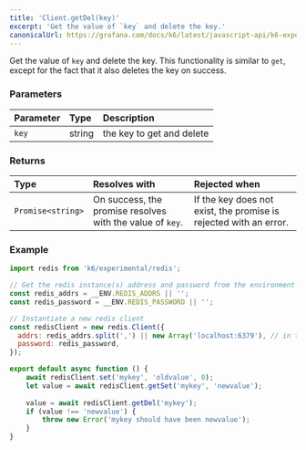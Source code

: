```yaml
---
title: 'Client.getDel(key)'
excerpt: 'Get the value of `key` and delete the key.'
canonicalUrl: https://grafana.com/docs/k6/latest/javascript-api/k6-experimental/redis/client/client-getdel/
---
```


Get the value of `key` and delete the key. This functionality is similar to `get`, except for the fact that it also deletes the key on success.

### Parameters

| Parameter | Type   | Description               |
| :-------- | :----- | :------------------------ |
| `key`     | string | the key to get and delete |


### Returns

| Type              | Resolves with                                             | Rejected when                                                     |
| :---------------- | :-------------------------------------------------------- | :---------------------------------------------------------------- |
| `Promise<string>` | On success, the promise resolves with the value of `key`. | If the key does not exist, the promise is rejected with an error. |

### Example

<CodeGroup labels={[]}>

```javascript
import redis from 'k6/experimental/redis';

// Get the redis instance(s) address and password from the environment
const redis_addrs = __ENV.REDIS_ADDRS || '';
const redis_password = __ENV.REDIS_PASSWORD || '';

// Instantiate a new redis client
const redisClient = new redis.Client({
  addrs: redis_addrs.split(',') || new Array('localhost:6379'), // in the form of 'host:port', separated by commas
  password: redis_password,
});

export default async function () {
    await redisClient.set('mykey', 'oldvalue', 0);
    let value = await redisClient.getSet('mykey', 'newvalue');
    
    value = await redisClient.getDel('mykey');
    if (value !== 'newvalue') {
        throw new Error('mykey should have been newvalue');
    }
}
```

</CodeGroup>